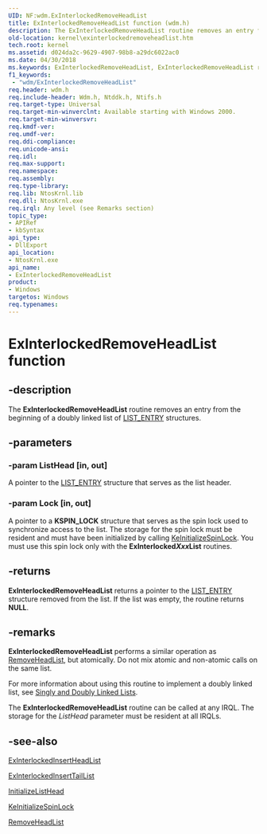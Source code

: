 ```yaml
---
UID: NF:wdm.ExInterlockedRemoveHeadList
title: ExInterlockedRemoveHeadList function (wdm.h)
description: The ExInterlockedRemoveHeadList routine removes an entry from the beginning of a doubly linked list of LIST_ENTRY structures.
old-location: kernel\exinterlockedremoveheadlist.htm
tech.root: kernel
ms.assetid: d024da2c-9629-4907-98b8-a29dc6022ac0
ms.date: 04/30/2018
ms.keywords: ExInterlockedRemoveHeadList, ExInterlockedRemoveHeadList routine [Kernel-Mode Driver Architecture], k102_6ab2420a-7522-4445-9a6e-c8a603f5cff8.xml, kernel.exinterlockedremoveheadlist, wdm/ExInterlockedRemoveHeadList
f1_keywords:
 - "wdm/ExInterlockedRemoveHeadList"
req.header: wdm.h
req.include-header: Wdm.h, Ntddk.h, Ntifs.h
req.target-type: Universal
req.target-min-winverclnt: Available starting with Windows 2000.
req.target-min-winversvr: 
req.kmdf-ver: 
req.umdf-ver: 
req.ddi-compliance: 
req.unicode-ansi: 
req.idl: 
req.max-support: 
req.namespace: 
req.assembly: 
req.type-library: 
req.lib: NtosKrnl.lib
req.dll: NtosKrnl.exe
req.irql: Any level (see Remarks section)
topic_type:
- APIRef
- kbSyntax
api_type:
- DllExport
api_location:
- NtosKrnl.exe
api_name:
- ExInterlockedRemoveHeadList
product:
- Windows
targetos: Windows
req.typenames: 
---
```


# ExInterlockedRemoveHeadList function


## -description


The <b>ExInterlockedRemoveHeadList</b> routine removes an entry from the beginning of a doubly linked list of <a href="https://docs.microsoft.com/windows/win32/api/ntdef/ns-ntdef-list_entry">LIST_ENTRY</a> structures. 


## -parameters




### -param ListHead [in, out]

A pointer to the <a href="https://docs.microsoft.com/windows/win32/api/ntdef/ns-ntdef-list_entry">LIST_ENTRY</a> structure that serves as the list header.


### -param Lock [in, out]

A pointer to a <b>KSPIN_LOCK</b> structure that serves as the spin lock used to synchronize access to the list. The storage for the spin lock must be resident and must have been initialized by calling <a href="https://docs.microsoft.com/windows-hardware/drivers/ddi/wdm/nf-wdm-keinitializespinlock">KeInitializeSpinLock</a>. You must use this spin lock only with the <b>ExInterlocked<i>Xxx</i>List</b> routines.


## -returns



<b>ExInterlockedRemoveHeadList</b> returns a pointer to the <a href="https://docs.microsoft.com/windows/win32/api/ntdef/ns-ntdef-list_entry">LIST_ENTRY</a> structure removed from the list. If the list was empty, the routine returns <b>NULL</b>.




## -remarks



<b>ExInterlockedRemoveHeadList</b> performs a similar operation as <a href="https://docs.microsoft.com/windows-hardware/drivers/ddi/wdm/nf-wdm-removeheadlist">RemoveHeadList</a>, but atomically. Do not mix atomic and non-atomic calls on the same list.

For more information about using this routine to implement a doubly linked list, see <a href="https://docs.microsoft.com/windows-hardware/drivers/kernel/singly-and-doubly-linked-lists">Singly and Doubly Linked Lists</a>.

The <b>ExInterlockedRemoveHeadList</b> routine can be called at any IRQL. The storage for the <i>ListHead</i> parameter must be resident at all IRQLs.




## -see-also




<a href="https://msdn.microsoft.com/library/windows/hardware/ff545397">ExInterlockedInsertHeadList</a>



<a href="https://msdn.microsoft.com/library/windows/hardware/ff545402">ExInterlockedInsertTailList</a>



<a href="https://docs.microsoft.com/windows-hardware/drivers/ddi/wdm/nf-wdm-initializelisthead">InitializeListHead</a>



<a href="https://docs.microsoft.com/windows-hardware/drivers/ddi/wdm/nf-wdm-keinitializespinlock">KeInitializeSpinLock</a>



<a href="https://docs.microsoft.com/windows-hardware/drivers/ddi/wdm/nf-wdm-removeheadlist">RemoveHeadList</a>
 

 

